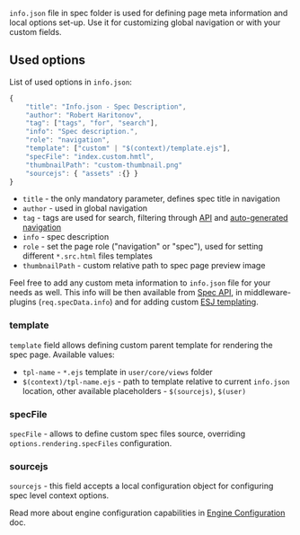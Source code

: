 `info.json` file in spec folder is used for defining page meta information and local options set-up. Use it for customizing global navigation or with your custom fields.

## Used options

List of used options in `info.json`:

```js
{
    "title": "Info.json - Spec Description",
    "author": "Robert Haritonov",
    "tag": ["tags", "for", "search"],
    "info": "Spec description.",
    "role": "navigation",
    "template": ["custom" | "$(context)/template.ejs"],
    "specFile": "index.custom.hmtl",
    "thumbnailPath": "custom-thumbnail.png"
    "sourcejs": { "assets" :{} }
}
```

* `title` - the only mandatory parameter, defines spec title in navigation
* `author` - used in global navigation
* `tag` - tags are used for search, filtering through [API](/docs/api) and [auto-generated navigation](/docs/data-nav)
* `info` - spec description
* `role` - set the page role ("navigation" or "spec"), used for setting different `*.src.html` files templates
* `thumbnailPath` - custom relative path to spec page preview image

Feel free to add any custom meta information to `info.json` file for your needs as well. This info will be then available from [Spec API](/docs/api), in middleware-plugins (`req.specData.info`) and for adding custom [ESJ templating](/docs/base/#server-side-templating-engines).

### template

`template` field allows defining custom parent template for rendering the spec page. Available values:

* `tpl-name` - `*.ejs` template in `user/core/views` folder
* `$(context)/tpl-name.ejs` - path to template relative to current `info.json` location, other available placeholders - `$(sourcejs)`, `$(user)`

### specFile

`specFile` - allows to define custom spec files source, overriding `options.rendering.specFiles` configuration.

### sourcejs

`sourcejs` - this field accepts a local configuration object for configuring spec level context options.

Read more about engine configuration capabilities in [Engine Configuration](/docs/configuration) doc.
